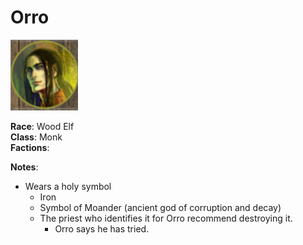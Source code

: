 # Orro 

![Orro](../../../images/orro.png)

**Race**: Wood Elf <br />
**Class**: Monk <br />
**Factions**:  <br />


**Notes**:
- Wears a holy symbol
    - Iron
    - Symbol of Moander (ancient god of corruption and decay)
    - The priest who identifies it for Orro recommend destroying it.
        - Orro says he has tried.